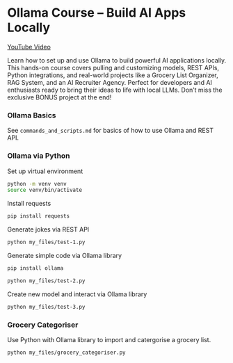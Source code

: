 <!-- @format -->
# Ollama Course – Build AI Apps Locally

[YouTube Video](https://www.youtube.com/watch?v=GWB9ApTPTv4&t=5054s)

Learn how to set up and use Ollama to build powerful AI applications locally. This hands-on course covers pulling and customizing models, REST APIs, Python integrations, and real-world projects like a Grocery List Organizer, RAG System, and an AI Recruiter Agency. Perfect for developers and AI enthusiasts ready to bring their ideas to life with local LLMs. Don’t miss the exclusive BONUS project at the end!

### Ollama Basics
See `commands_and_scripts.md` for basics of how to use Ollama and REST API.

### Ollama via Python
Set up virtual environment
```bash
python -m venv venv
source venv/bin/activate
```

Install requests
```bash
pip install requests
```

Generate jokes via REST API
```bash
python my_files/test-1.py
```

Generate simple code via Ollama library
```bash
pip install ollama

python my_files/test-2.py
```

Create new model and interact via Ollama library
```bash
python my_files/test-3.py
```

### Grocery Categoriser
Use Python with Ollama library to import and catergorise a grocery list.
```bash
python my_files/grocery_categoriser.py
```
